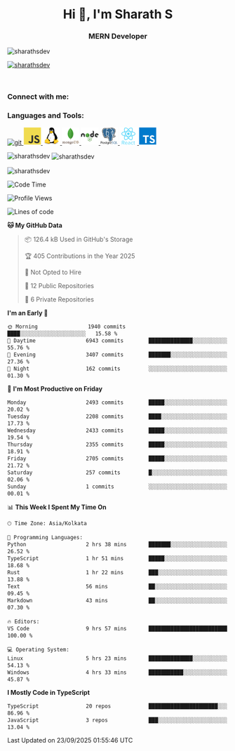 <h1 align="center">Hi 👋, I'm Sharath S</h1>
<h3 align="center">MERN Developer</h3>

<p align="left"> <img src="https://komarev.com/ghpvc/?username=sharathsdev&label=Profile%20views&color=0e75b6&style=flat" alt="sharathsdev" /> </p>

<p align="left"> <a href="https://github.com/ryo-ma/github-profile-trophy"><img src="https://github-profile-trophy.vercel.app/?username=sharathsdev" alt="sharathsdev" /></a> </p>

<p align="left"> <a href="https://twitter.com/" target="blank"><img src="https://img.shields.io/twitter/follow/?logo=twitter&style=for-the-badge" alt="" /></a> </p>

<h3 align="left">Connect with me:</h3>
<p align="left">
</p>

<h3 align="left">Languages and Tools:</h3>
<p align="left"> <a href="https://git-scm.com/" target="_blank" rel="noreferrer"> <img src="https://www.vectorlogo.zone/logos/git-scm/git-scm-icon.svg" alt="git" width="40" height="40"/> </a> <a href="https://developer.mozilla.org/en-US/docs/Web/JavaScript" target="_blank" rel="noreferrer"> <img src="https://raw.githubusercontent.com/devicons/devicon/master/icons/javascript/javascript-original.svg" alt="javascript" width="40" height="40"/> </a> <a href="https://www.linux.org/" target="_blank" rel="noreferrer"> <img src="https://raw.githubusercontent.com/devicons/devicon/master/icons/linux/linux-original.svg" alt="linux" width="40" height="40"/> </a> <a href="https://www.mongodb.com/" target="_blank" rel="noreferrer"> <img src="https://raw.githubusercontent.com/devicons/devicon/master/icons/mongodb/mongodb-original-wordmark.svg" alt="mongodb" width="40" height="40"/> </a> <a href="https://nodejs.org" target="_blank" rel="noreferrer"> <img src="https://raw.githubusercontent.com/devicons/devicon/master/icons/nodejs/nodejs-original-wordmark.svg" alt="nodejs" width="40" height="40"/> </a> <a href="https://www.postgresql.org" target="_blank" rel="noreferrer"> <img src="https://raw.githubusercontent.com/devicons/devicon/master/icons/postgresql/postgresql-original-wordmark.svg" alt="postgresql" width="40" height="40"/> </a> <a href="https://reactjs.org/" target="_blank" rel="noreferrer"> <img src="https://raw.githubusercontent.com/devicons/devicon/master/icons/react/react-original-wordmark.svg" alt="react" width="40" height="40"/> </a> <a href="https://www.typescriptlang.org/" target="_blank" rel="noreferrer"> <img src="https://raw.githubusercontent.com/devicons/devicon/master/icons/typescript/typescript-original.svg" alt="typescript" width="40" height="40"/> </a> </p>

<p><img align="left" src="https://github-readme-stats.vercel.app/api/top-langs?username=sharathsdev&show_icons=true&locale=en&layout=compact" alt="sharathsdev" /></p>

<p>&nbsp;<img align="center" src="https://github-readme-stats.vercel.app/api?username=sharathsdev&show_icons=true&locale=en" alt="sharathsdev" /></p>

<p><img align="center" src="https://github-readme-streak-stats.herokuapp.com/?user=sharathsdev&" alt="sharathsdev" /></p>
 
 <!--START_SECTION:waka-->
![Code Time](http://img.shields.io/badge/Code%20Time-1%2C136%20hrs%204%20mins-blue)

![Profile Views](http://img.shields.io/badge/Profile%20Views-12-blue)

![Lines of code](https://img.shields.io/badge/From%20Hello%20World%20I%27ve%20Written-11.8%20million%20lines%20of%20code-blue)

**🐱 My GitHub Data** 

> 📦 126.4 kB Used in GitHub's Storage 
 > 
> 🏆 405 Contributions in the Year 2025
 > 
> 🚫 Not Opted to Hire
 > 
> 📜 12 Public Repositories 
 > 
> 🔑 6 Private Repositories 
 > 
**I'm an Early 🐤** 

```text
🌞 Morning                1940 commits        ████░░░░░░░░░░░░░░░░░░░░░   15.58 % 
🌆 Daytime                6943 commits        ██████████████░░░░░░░░░░░   55.76 % 
🌃 Evening                3407 commits        ███████░░░░░░░░░░░░░░░░░░   27.36 % 
🌙 Night                  162 commits         ░░░░░░░░░░░░░░░░░░░░░░░░░   01.30 % 
```
📅 **I'm Most Productive on Friday** 

```text
Monday                   2493 commits        █████░░░░░░░░░░░░░░░░░░░░   20.02 % 
Tuesday                  2208 commits        ████░░░░░░░░░░░░░░░░░░░░░   17.73 % 
Wednesday                2433 commits        █████░░░░░░░░░░░░░░░░░░░░   19.54 % 
Thursday                 2355 commits        █████░░░░░░░░░░░░░░░░░░░░   18.91 % 
Friday                   2705 commits        █████░░░░░░░░░░░░░░░░░░░░   21.72 % 
Saturday                 257 commits         █░░░░░░░░░░░░░░░░░░░░░░░░   02.06 % 
Sunday                   1 commits           ░░░░░░░░░░░░░░░░░░░░░░░░░   00.01 % 
```


📊 **This Week I Spent My Time On** 

```text
🕑︎ Time Zone: Asia/Kolkata

💬 Programming Languages: 
Python                   2 hrs 38 mins       ███████░░░░░░░░░░░░░░░░░░   26.52 % 
TypeScript               1 hr 51 mins        █████░░░░░░░░░░░░░░░░░░░░   18.68 % 
Rust                     1 hr 22 mins        ███░░░░░░░░░░░░░░░░░░░░░░   13.88 % 
Text                     56 mins             ██░░░░░░░░░░░░░░░░░░░░░░░   09.45 % 
Markdown                 43 mins             ██░░░░░░░░░░░░░░░░░░░░░░░   07.30 % 

🔥 Editors: 
VS Code                  9 hrs 57 mins       █████████████████████████   100.00 % 

💻 Operating System: 
Linux                    5 hrs 23 mins       ██████████████░░░░░░░░░░░   54.13 % 
Windows                  4 hrs 33 mins       ███████████░░░░░░░░░░░░░░   45.87 % 
```

**I Mostly Code in TypeScript** 

```text
TypeScript               20 repos            ██████████████████████░░░   86.96 % 
JavaScript               3 repos             ███░░░░░░░░░░░░░░░░░░░░░░   13.04 % 
```




 Last Updated on 23/09/2025 01:55:46 UTC
<!--END_SECTION:waka-->
